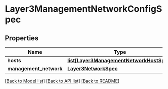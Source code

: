 # Layer3ManagementNetworkConfigSpec

## Properties
Name | Type | Description | Notes
------------ | ------------- | ------------- | -------------
**hosts** | [**list[Layer3ManagementNetworkHostSpec]**](Layer3ManagementNetworkHostSpec.md) |  | 
**management_network** | [**Layer3NetworkSpec**](Layer3NetworkSpec.md) |  | 

[[Back to Model list]](../README.md#documentation-for-models) [[Back to API list]](../README.md#documentation-for-api-endpoints) [[Back to README]](../README.md)

